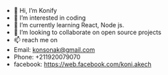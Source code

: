 - 👋 Hi, I’m Konify
- 👀 I’m interested in coding
- 🌱 I’m currently learning React, Node js.
- 💞️ I’m looking to collaborate on open source projects
- 📫 reach me on 
- Email: konsonak@gmail.com
- Phone: +211920079070
- facebook: https://web.facebook.com/koni.akech

<!---
Konify/Konify is a ✨ special ✨ repository because its `README.md` (this file) appears on your GitHub profile.
You can click the Preview link to take a look at your changes.
--->
